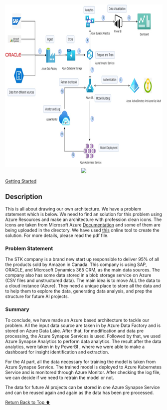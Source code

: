 <div align="center">
    <a href="https://github.com/itsmeSamrat" target="_blank">
        <img src="https://github.com/itsmeSamrat/Azure-File-and-Resources/blob/main/Draw%20your%20Own%20Architecture/icon%20used/azure.jpg?raw=true" 
        alt="Logo" width="750" height="520">
    </a>
</div>

<div align="center">
<img src="https://readme-typing-svg.demolab.com?font=Fira+Code&duration=3000&pause=1000&center=true&vCenter=true&width=435&lines=Draw+Your+Own+Architecture">
</div>

[Getting Started](#getting-started)

## Description

This is all about drawing our own architecture. We have a problem statement which is below. We need to find an solution for this problem using Azure Resources and make an architecture with profession clean icons. The icons are taken from Microsoft Azure [Documentation](https://learn.microsoft.com/en-us/azure/architecture/icons/) and some of them are being uploaded in the directory. We have used [this](https://app.diagrams.net) online tool to create the solution. For more details, please read the pdf file.

### Problem Statement

The STK company is a brand new start up responsible to deliver 95% of all the products sold by Amazon in Canada. This company is using SAP, ORACLE, and Microsoft Dynamics 365 CRM, as the main data sources. The company also has some data stored in a blob storage service on Azure (CSV files and unstructured data). The main idea is to move ALL the data to a cloud instance (Azure). They need a unique place to store all the data and to help them to explore the data, generating data analysis, and prep the structure for future AI projects.

### Summary

To conclude, we have made an Azure based architecture to tackle our problem. All the input data source are taken in by Azure Data Factory and is stored on Azure Data Lake. After that, for modification and data pre processing, the Azure Synapse Services is used. Followed by that, we used Azure Synapse Analytics to perform data analytics. The result after the data analytics, were taken in by PowerBI , where we were able to make a dashboard for insight identification and extraction.

For the AI part, all the data necessary for training the model is taken from Azure Synapse Service. The trained model is deployed to Azure Kubernetes Service and is monitored through Azure Monitor. After checking the log file, we can decide if we need to retrain the model or not.

The data for future AI projects can be stored in one Azure Synapse Service and can be reused again and again as the data has been pre processed.

<!-- Back to the top -->

[Return Back to Top ⬆️](#getting-started)

